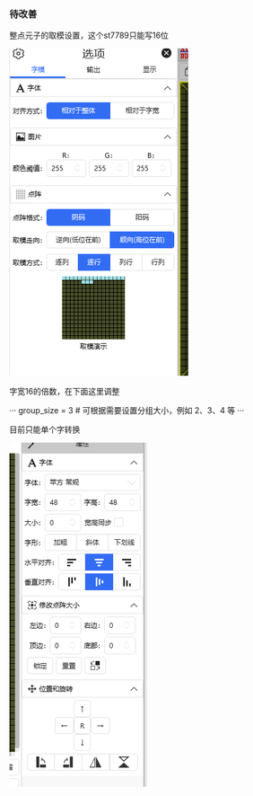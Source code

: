 <!--
 * @Author: Zeee jinze2021@dgut.edu.cn
 * @Date: 2025-03-05 19:21:48
 * @LastEditors: Zeee jinze2021@dgut.edu.cn
 * @LastEditTime: 2025-03-07 06:49:52
 * @FilePath: \DPO1\README.md
 * @Description: 这是默认设置,请设置`customMade`, 打开koroFileHeader查看配置 进行设置: https://github.com/OBKoro1/koro1FileHeader/wiki/%E9%85%8D%E7%BD%AE
-->
### 待改善

整点元子的取模设置，这个st7789只能写16位

![alt text](image.png)

字宽16的倍数，在下面这里调整

···
group_size = 3  # 可根据需要设置分组大小，例如 2、3、4 等
···

目前只能单个字转换

![alt text](image-1.png)